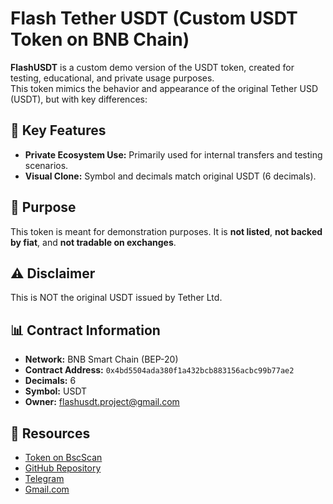 # Flash Tether USDT (Custom USDT Token on BNB Chain)

**FlashUSDT** is a custom demo version of the USDT token, created for testing, educational, and private usage purposes.  
This token mimics the behavior and appearance of the original Tether USD (USDT), but with key differences:

## 🔐 Key Features

- **Private Ecosystem Use:** Primarily used for internal transfers and testing scenarios.
- **Visual Clone:** Symbol and decimals match original USDT (6 decimals).

## 🧪 Purpose

This token is meant for demonstration purposes. It is **not listed**, **not backed by fiat**, and **not tradable on exchanges**.

## ⚠️ Disclaimer

This is NOT the original USDT issued by Tether Ltd.  


## 📊 Contract Information

- **Network:** BNB Smart Chain (BEP-20)
- **Contract Address:** `0x4bd5504ada380f1a432bcb883156acbc99b77ae2`
- **Decimals:** 6
- **Symbol:** USDT
- **Owner:** flashusdt.project@gmail.com


## 🔗 Resources

- [Token on BscScan](https://bscscan.com/token/0x4bd5504ada380f1a432bcb883156acbc99b77ae2)
- [GitHub Repository](https://github.com/remember711/flashusdt)
- [Telegram](https://t.me/FlaaashUSDT)
- [Gmail.com](flashusdt.project@gmail.com)
